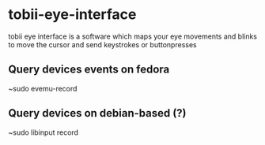# tobii-eye-interface
tobii eye interface is a software which maps your eye movements and blinks to move the cursor and send keystrokes or buttonpresses

## Query devices events on fedora
~sudo evemu-record
## Query devices on debian-based (?)
~sudo libinput record
